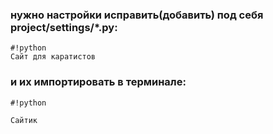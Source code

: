  
### нужно настройки исправить(добавить) под себя project/settings/*.py:
```
#!python
Сайт для каратистов
```
### и их импортировать в терминале:
```
#!python

Сайтик
```